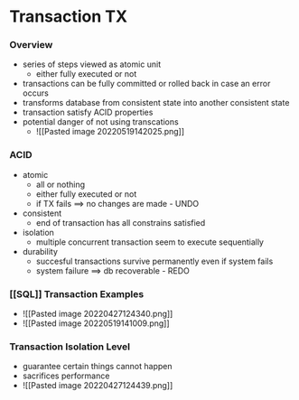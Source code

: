 # Transaction TX
### Overview
+ series of steps viewed as atomic unit
	+ either fully executed or not
+ transactions can be fully committed or rolled back in case an error occurs
+ transforms database from consistent state into another consistent state
+ transaction satisfy ACID properties
+ potential danger of not using transcations
	+ ![[Pasted image 20220519142025.png]]

### ACID
+ atomic
	+ all or nothing
	+ either fully executed or not
	+ if TX fails ==> no changes are made - UNDO
+ consistent
	+ end of transaction has all constrains satisfied
+ isolation
	+ multiple concurrent transaction seem to execute sequentially
+ durability
	+ succesful transactions survive permanently even if system fails
	+ system failure ==> db recoverable - REDO

### [[SQL]] Transaction Examples
+ ![[Pasted image 20220427124340.png]]
+ ![[Pasted image 20220519141009.png]]

### Transaction Isolation Level
+ guarantee certain things cannot happen
+ sacrifices performance
+ ![[Pasted image 20220427124439.png]]

